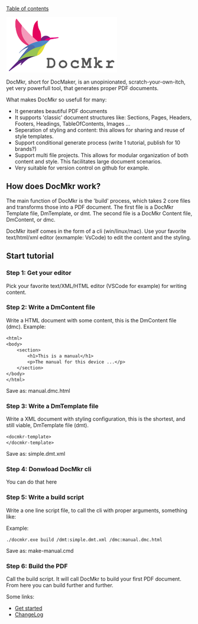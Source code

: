 [Table of contents](toc.md)

<img src="https://github.com/LetsWrappIt/DocMkr/blob/main/images/DocMkr_logo_1280x640.png" width="300" height="150">

DocMkr, short for DocMaker, is an unopinionated, scratch-your-own-itch, yet very powerfull tool, that generates proper PDF documents.

What makes DocMkr so usefull for many:
- It generates beautiful PDF documents
- It supports 'classic' document structures like: Sections, Pages, Headers, Footers, Headings, TableOfContents, Images ... 
- Seperation of styling and content: this allows for sharing and reuse of style templates.
- Support conditional generate process (write 1 tutorial, publish for 10 brands?)
- Support multi file projects. This allows for modular organization of both content and style. This facilitates large document scenarios.
- Very suitable for version control on github for example.


## How does DocMkr work?
The main function of DocMkr is the 'build' process, which takes 2 core files and transforms those into a PDF document.
The first file is a DocMkr Template file, DmTemplate, or dmt.
The second file is a DocMkr Content file, DmContent, or dmc.

DocMkr itself comes in the form of a cli (win/linux/mac). Use your favorite text/html/xml editor (exmample: VsCode) to edit the content and the styling.


## Start tutorial

### Step 1: Get your editor
Pick your favorite text/XML/HTML editor (VSCode for example) for writing content.

### Step 2: Write a DmContent file
Write a HTML document with some content, this is the DmContent file (dmc).
Example:
```
<html>
<body>
    <section>
        <h1>This is a manual</h1>
        <p>The manual for this device ...</p>
    </section>
</body>
</html>
```
Save as: manual.dmc.html


### Step 3: Write a DmTemplate file
Write a XML document with styling configuration, this is the shortest, and still viable, DmTemplate file (dmt).
```
<docmkr-template>
</docmkr-template>
```
Save as: simple.dmt.xml

### Step 4: Donwload DocMkr cli

You can do that here


### Step 5: Write a build script

Write a one line script file, to call the cli with proper arguments, something like:

Example:
```
./docmkr.exe build /dmt:simple.dmt.xml /dmc:manual.dmc.html
```

Save as: make-manual.cmd

### Step 6: Build the PDF
Call the build script. It will call DocMkr to build your first PDF document.
From here you can build further and further.



Some links:
- [Get started](getstarted.md)
- [ChangeLog](changelog.md)
